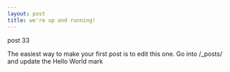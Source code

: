 ```yaml
---
layout: post
title: we're up and running!
---
```


post 33


The easiest way to make your first post is to edit this one. Go into /_posts/ and update the Hello World mark
